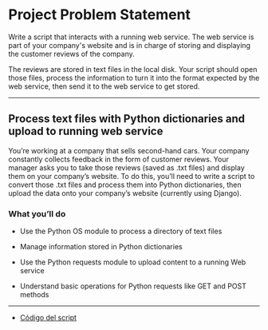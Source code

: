 # Project Problem Statement

Write a script that interacts with a running web service.  The web service is part of your company's website and is in charge of storing and displaying the customer reviews of the company.

The reviews are stored in text files in the local disk. Your script should open those files, process the information to turn it into the format expected by the web service, then send it to the web service to get stored.

---

## Process text files with Python dictionaries and upload to running web service

You’re working at a company that sells second-hand cars. Your company constantly collects feedback in the form of customer reviews. Your manager asks you to take those reviews (saved as .txt files) and display them on your company’s website. To do this, you’ll need to write a script to convert those .txt files and process them into Python dictionaries, then upload the data onto your company’s website (currently using Django).

### What you’ll do
- Use the Python OS module to process a directory of text files 

- Manage information stored in Python dictionaries

- Use the Python requests module to upload content to a running Web service

- Understand basic operations for Python requests like GET and POST methods 

---

- [Código del script](/6-Automating_Real-World_Tasks_with_Python/Module-2/Project/script_feedback.py)